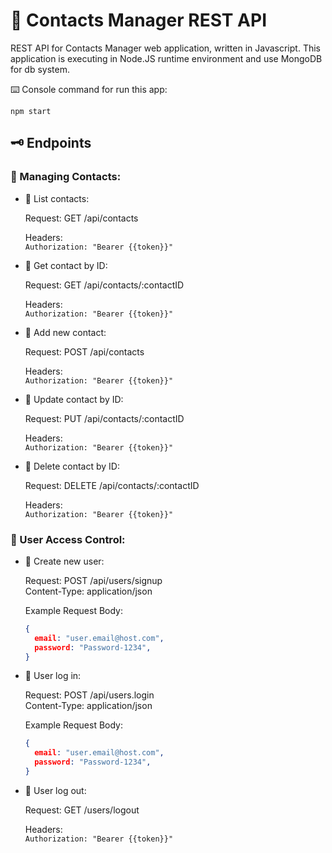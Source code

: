 # 📇 Contacts Manager REST API  
  

REST API for Contacts Manager web application, written in Javascript. 
This application is executing in Node.JS runtime environment and use MongoDB for db system.

⌨️ Console command for run this app:  
```shell
npm start
```  
  
  

## 🗝️ Endpoints  

### 👥 Managing Contacts:
  
  - 📡 List contacts:  

    Request: GET /api/contacts  
      
    Headers:  
    `Authorization: "Bearer {{token}}"`  
      

  - 📡 Get contact by ID:  
    
    Request: GET /api/contacts/:contactID  
  
    Headers:  
    `Authorization: "Bearer {{token}}"`  
  

  - 📡 Add new contact:  
  
    Request: POST /api/contacts  

    Headers:  
    `Authorization: "Bearer {{token}}"`  


  - 📡 Update contact by ID:  
    
    Request: PUT /api/contacts/:contactID  
  
    Headers:  
    `Authorization: "Bearer {{token}}"`  
  
  
  - 📡 Delete contact by ID:  
  
    Request: DELETE /api/contacts/:contactID  
  
    Headers:  
    `Authorization: "Bearer {{token}}"`  


  
  

### 👤 User Access Control:  
  
  - 📡 Create new user:  

    Request: POST /api/users/signup  
    Content-Type: application/json  
  
    Example Request Body:  
    ```json
    {
      email: "user.email@host.com",
      password: "Password-1234", 
    }
    ```  
  

  - 📡 User log in:  

    Request: POST /api/users.login  
    Content-Type: application/json  
  
    Example Request Body:  
    ```json
    {
      email: "user.email@host.com",
      password: "Password-1234", 
    }
    ``` 
  
  
  - 📡 User log out:  
  
    Request: GET /users/logout  
    
    Headers:  
    `Authorization: "Bearer {{token}}"`  
    
  